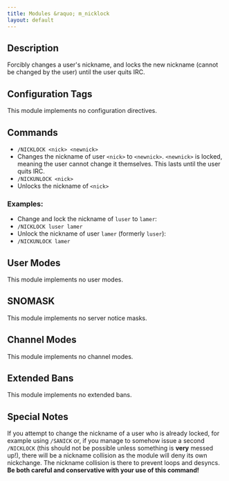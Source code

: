 ```yaml
---
title: Modules &raquo; m_nicklock
layout: default
---
```


## Description

Forcibly changes a user's nickname, and locks the new nickname (cannot be changed by the user) until the user quits IRC.

## Configuration Tags

This module implements no configuration directives.

## Commands

* `/NICKLOCK <nick> <newnick>`
 * Changes the nickname of user `<nick>` to `<newnick>`. `<newnick>` is locked, meaning the user cannot change it themselves. This lasts until the user quits IRC.
* `/NICKUNLOCK <nick>`
 * Unlocks the nickname of `<nick>`

### Examples: 

* Change and lock the nickname of `luser` to `lamer`:
 * `/NICKLOCK luser lamer`
* Unlock the nickname of user `lamer` (formerly `luser`):
 * `/NICKUNLOCK lamer`

## User Modes

This module implements no user modes.

## SNOMASK

This module implements no server notice masks.

## Channel Modes

This module implements no channel modes.

## Extended Bans

This module implements no extended bans.

## Special Notes

If you attempt to change the nickname of a user who is already locked, for example using `/SANICK` or, if you manage to 
somehow issue a second `/NICKLOCK` (this should not be possible unless something is **very** messed up!), 
there will be a nickname collision as the module will deny its own nickchange. The nickname collision is there to 
prevent loops and desyncs. **Be both careful and conservative with your use of this command!**
